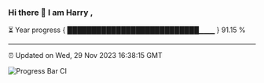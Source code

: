 ### Hi there 👋 I am Harry , 

⏳ Year progress { ███████████████████████████▁▁▁ } 91.15 %

---

⏰ Updated on Wed, 29 Nov 2023 16:38:15 GMT

![Progress Bar CI](https://github.com/duykhang68/duykhang68/workflows/Progress%20Bar%20CI/badge.svg)
